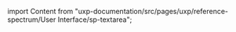 
import Content from "uxp-documentation/src/pages/uxp/reference-spectrum/User Interface/sp-textarea";

<Content query="product=xd"/>
